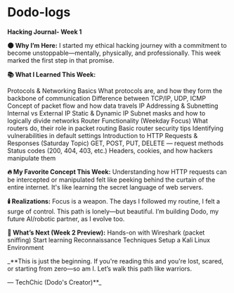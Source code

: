 # Dodo-logs
**Hacking Journal- Week 1**

**🌑 Why I’m Here:**
I started my ethical hacking journey with a commitment to become unstoppable—mentally, physically, and professionally.
This week marked the first step in that promise.

**📚 What I Learned This Week:**

Protocols & Networking Basics
What protocols are, and how they form the backbone of communication
Difference between TCP/IP, UDP, ICMP
Concept of packet flow and how data travels
IP Addressing & Subnetting
Internal vs External IP
Static & Dynamic IP
Subnet masks and how to logically divide networks
Router Functionality (Weekday Focus)
What routers do, their role in packet routing
Basic router security tips
Identifying vulnerabilities in default settings
Introduction to HTTP Requests & Responses (Saturday Topic)
GET, POST, PUT, DELETE — request methods
Status codes (200, 404, 403, etc.)
Headers, cookies, and how hackers manipulate them

**🔥 My Favorite Concept This Week:**
Understanding how HTTP requests can be intercepted or manipulated felt like peeking behind the curtain of the entire internet.
It's like learning the secret language of web servers.

**🕯️ Realizations:**
Focus is a weapon. The days I followed my routine, I felt a surge of control.
This path is lonely—but beautiful.
I’m building Dodo, my future AI/robotic partner, as I evolve too.

**🎯 What’s Next (Week 2 Preview):**
Hands-on with Wireshark (packet sniffing)
Start learning Reconnaissance Techniques
Setup a Kali Linux Environment


_**This is just the beginning.
If you're reading this and you're lost, scared, or starting from zero—so am I. Let’s walk this path like warriors.

— TechChic (Dodo's Creator)**_
